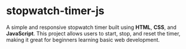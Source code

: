 # stopwatch-timer-js
A simple and responsive stopwatch timer built using **HTML**, **CSS**, and **JavaScript**. This project allows users to start, stop, and reset the timer, making it great for beginners learning basic web development.
